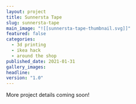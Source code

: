 ```yaml
---
layout: project
title: Sunnersta Tape
slug: sunnersta-tape
main_image: "![[sunnersta-tape-thumbnail.svg]]"
featured: false
categories:
  - 3d printing
  - ikea hack
  - around the shop
published_date: 2021-01-31
gallery_images: 
headline: 
version: "1.0"
---
```


More project details coming soon!